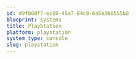 ```yaml
---
id: d9fb0df7-ec89-45a7-84c8-6a5e366555b8
blueprint: systems
title: PlayStation
platform: playstation
system_type: console
slug: playstation
---
```

